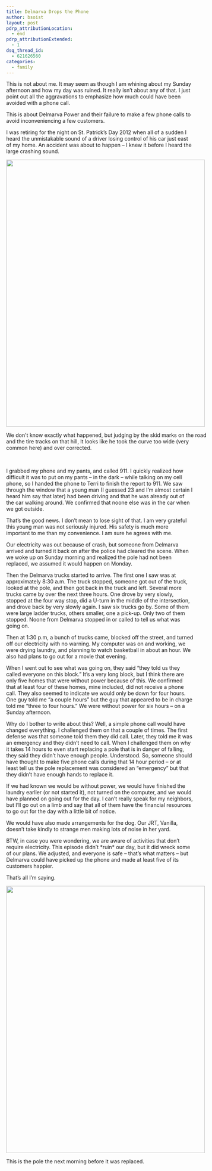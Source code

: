 ```yaml
---
title: Delmarva Drops the Phone
author: bsoist
layout: post
pdrp_attributionLocation:
  - end
pdrp_attributionExtended:
  - 1
dsq_thread_id:
  - 621626560
categories:
  - family
---
```

This is not about me. It may seem as though I am whining about my Sunday afternoon and how my day was ruined. It really isn&#8217;t about any of that. I just point out all the aggravations to emphasize how much could have been avoided with a phone call.

This is about Delmarva Power and their failure to make a few phone calls to avoid inconveniencing a few customers.

I was retiring for the night on St. Patrick&#8217;s Day 2012 when all of a sudden I heard the unmistakable sound of a driver losing control of his car just east of my home. An accident was about to happen &#8211; I knew it before I heard the large crashing sound.

<div id="attachment_5175" class="wp-caption aligncenter" style="width: 545px">
  <img class=" wp-image-5175 " title="Road" src="http://media.soistmann.com/oped/wp-content/uploads/2012/03/IMG_1230-2-764x1024.jpg" alt="" width="535" height="717" />
  
  <p class="wp-caption-text">
    We don't know exactly what happened, but judging by the skid marks on the road and the tire tracks on that hill, lt looks like he took the curve too wide (very common here) and over corrected.
  </p>
</div>

&nbsp;

I grabbed my phone and my pants, and called 911. I quickly realized how difficult it was to put on my pants &#8211; in the dark &#8211; while talking on my cell phone, so I handed the phone to Terri to finish the report to 911. We saw through the window that a young man (I guessed 23 and I&#8217;m almost certain I heard him say that later) had been driving and that he was already out of the car walking around. We confirmed that noone else was in the car when we got outside.

That&#8217;s the good news. I don&#8217;t mean to lose sight of that. I am very grateful this young man was not seriously injured. His safety is much more important to me than my convenience. I am sure he agrees with me.

Our electricity was out because of crash, but someone from Delmarva arrived and turned it back on after the police had cleared the scene. When we woke up on Sunday morning and realized the pole had not been replaced, we assumed it would happen on Monday.

Then the Delmarva trucks started to arrive. The first one I saw was at approximately 8:30 a.m. The truck stopped, someone got out of the truck, looked at the pole, and then got back in the truck and left. Several more trucks came by over the next three hours. One drove by very slowly, stopped at the four way stop, did a U-turn in the middle of the intersection, and drove back by very slowly again. I saw six trucks go by. Some of them were large ladder trucks, others smaller, one a pick-up. Only two of them stopped. Noone from Delmarva stopped in or called to tell us what was going on.

Then at 1:30 p.m, a bunch of trucks came, blocked off the street, and turned off our electricity with no warning. My computer was on and working, we were drying laundry, and planning to watch basketball in about an hour. We also had plans to go out for a movie that evening.

When I went out to see what was going on, they said &#8220;they told us they called everyone on this block.&#8221; It&#8217;s a very long block, but I think there are only five homes that were without power because of this. We confirmed that at least four of these homes, mine included, did not receive a phone call. They also seemed to indicate we would only be down for four hours. One guy told me &#8220;a couple hours&#8221; but the guy that appeared to be in charge told me &#8220;three to four hours.&#8221; We were without power for six hours &#8211; on a Sunday afternoon.

Why do I bother to write about this? Well, a simple phone call would have changed everything. I challenged them on that a couple of times. The first defense was that someone told them they did call. Later, they told me it was an emergency and they didn&#8217;t need to call. When I challenged them on why it takes 14 hours to even start replacing a pole that is in danger of falling, they said they didn&#8217;t have enough people. Understood. So, someone should have thought to make five phone calls during that 14 hour period &#8211; or at least tell us the pole replacement was considered an &#8220;emergency&#8221; but that they didn&#8217;t have enough hands to replace it.

If we had known we would be without power, we would have finished the laundry earlier (or not started it), not turned on the computer, and we would have planned on going out for the day. I can&#8217;t really speak for my neighbors, but I&#8217;ll go out on a limb and say that all of them have the financial resources to go out for the day with a little bit of notice.

We would have also made arrangements for the dog. Our JRT, Vanilla, doesn&#8217;t take kindly to strange men making lots of noise in her yard.

BTW, in case you were wondering, we are aware of activities that don&#8217;t require electricity. This episode didn&#8217;t \*ruin\* our day, but it did wreck some of our plans. We adjusted, and everyone is safe &#8211; that&#8217;s what matters &#8211; but Delmarva could have picked up the phone and made at least five of its customers happier.

That&#8217;s all I&#8217;m saying.

<div id="attachment_5179" class="wp-caption aligncenter" style="width: 545px">
  <img class=" wp-image-5179 " title="pole" src="http://media.soistmann.com/oped/wp-content/uploads/2012/03/pole-764x1024.jpg" alt="" width="535" height="717" />
  
  <p class="wp-caption-text">
    This is the pole the next morning before it was replaced.
  </p>
</div>

